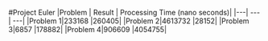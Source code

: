 #Project Euler
|Problem | Result | Processing Time (nano seconds)|
|---| ---| ---|
|Problem 1|233168    |260405|
|Problem 2|4613732   |28152|
|Problem 3|6857      |178882|
|Problem 4|906609    |4054755|
